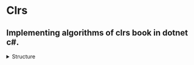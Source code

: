 # Clrs
## Implementing algorithms of clrs book in dotnet c#.

<details><summary>Structure</summary>
  <ul>
    <li>
      <label color="red">Clrs-Service</label><br> -> A dotnet class library project contaning clrs book's algorihtms.<br>
    </li>
    <li>
      <label color="red">Clrs-Console</label><br> -> A dotnet console project to test for yourself.<br>
    </li>
    <li>
      <label color="red">Clrs-Test</label><br> -> A dotnet nunit project to write diffrent tests for the algorithms.<br>
    </li>
 </ul>
</details>
